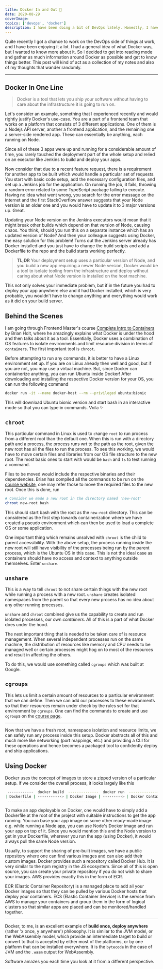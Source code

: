 ```yaml
---
title: Docker In and Out 🐳
date: 2020-08-29
coverImage:
topics: ['devops', 'docker']
description: I have been doing a bit of DevOps lately. Honestly, I have had a love for it from the beginning, playing with R-Pis and using them as home-servers. Right now we are at the peak of virtualization and rarely would an app be deployed to a physical server. Docker is one such important piece in this.
---
```


Quite recently I got a chance to work on the DevOps side of things at work, and I have been enjoying it a lot. I had a general idea of what Docker was, but I wanted to know more<!-- excerpt --> about it. So I decided to get into reading mode and gather as much information around Docker as possible and get to know things better. This post will kind of act as a collection of my notes and also of my thoughts that wander randomly.

---

## Docker In One Line

> Docker is a tool that lets you ship your software without having to care about the infrastructure it is going to run on.

Let's consider an example, something that I experienced recently and would rightly justify Docker's use-case. You are a part of a frontend team that works on a platform that consists of 3 different applications. One of them is a Nodejs API server, another a frontend application, and the remaining one a server-side rendered app. These can essentially be anything, each running on Node.

Since all of these 3 apps were up and running for a considerable amount of time, you rarely touched the deployment part of the whole setup and relied on an executor like Jenkins to build and deploy your apps.

Now consider that due to a recent feature request, there is a requirement for another app to be built which would handle a particular set of requests. You start with basic code setup, add the necessary configuration files, and set up a Jenkins job for the application. On running the job, it fails, throwing a random error related to some TypeScript package failing to execute. Having no idea what went wrong, you search for the error message on the internet and the first StackOverflow answer suggests that your Node version is an older one and you would have to update it to 3 major versions up. Great.

Updating your Node version on the Jenkins executors would mean that it might break other builds which depend on that version of Node, causing chaos. You think, should you run this on a separate instance which has an updated version of Node? And then your colleague suggests using Docker, the easy solution for this problem! Turns out the Jenkins server already has Docker installed and you just have to change the build scripts and add a Dockerfile to the repo and the build starts working perfectly.

> **TL;DR** Your deployment setup uses a particular version of Node, and you build a new app requiring a newer Node version, Docker would be a tool to isolate tooling from the infrastructure and deploy without caring about what Node version is installed on the host machine.

This not only solves your immediate problem, but if in the future you had to deploy your app anywhere else and it had Docker installed, which is very probable, you wouldn't have to change anything and everything would work as it did on your build server.

## Behind the Scenes

I am going through Frontend Master's course [Complete Intro to Containers](https://btholt.github.io/complete-intro-to-containers) by Brian Holt, where he amazingly explains what Docker is under the hood and then talks about it as a tool. Essentially, Docker uses a combination of OS features to isolate environments and limit resource division in terms of `containers`. The first important tool is `chroot`.

Before attempting to run any commands, it is better to have a Linux environment set up. If you are on Linux already then well and good, but if you are not, you may use a virtual machine. But, since Docker can containerize anything, you can run Ubuntu inside Docker! After downloading and installing the respective Docker version for your OS, you can run the following command

```bash
docker run -it --name docker-host --rm --privileged ubuntu:bionic
```

This will download Ubuntu bionic version and start bash in an interactive mode so that you can type in commands. Voila ✨

## `chroot`

This particular command in Linux is used to `ch`ange `root` to run process from a different root than the default one. When this is run with a directory path and a process, the process runs wrt to the path as the root, given the new root has all the files to run the process. To see this working, we would have to move certain files and libraries from our OS file structure to the new root. The most basic ones to start with would be `bash` and `ls` to test running a command.

Files to be moved would include the respective binaries and their dependencies. Brian has compiled all the commands to be run on the [course website](https://btholt.github.io/complete-intro-to-containers/chroot), one may refer those to move the required files to the new root. Once this is done, run

```bash
# Consider we made a new root in the directory named 'new-root'
chroot new-root bash
```

This should start bash with the root as the `new-root` directory. This can be considered as the first step towards containerization where we have created a pseudo environment which can then be used to load a complete OS or some application.

One important thing which remains unsolved with `chroot` is the child to parent accessibility. With the above setup, the process running inside the new root will still have visibility of the processes being run by the parent process, which is the Ubuntu OS in this case. This is not the ideal case as containers should have no access and context to anything outside themselves. Enter `unshare`.

## `unshare`

This is a way to tell `chroot` to not share certain things with the new root while running a process with a new root. `unshare` creates isolated namespaces from the parent so that every new process has no idea about any other running processes.

`unshare` and `chroot` combined give us the capability to create and run isolated processes, our own _containers_. All of this is a part of what Docker does under the hood.

The next important thing that is needed to be taken care of is resource management. When several independent processes run on the same machine, the distribution of resources like memory and CPU needs to be managed well or certain processes might hog on to most of the resources and result in affecting the others.

To do this, we would use something called `cgroups` which was built at Google.

## `cgroups`

This lets us limit a certain amount of resources to a particular environment that we can define. Then we can add our processes to these environments so that their resources remain under check by the rules set for that environment by `cgroups`. One can find the commands to create and use `cgroup`s on the [course page](https://btholt.github.io/complete-intro-to-containers/cgroups).

---

Now that we have a fresh root, namespace isolation and resource limits, we can safely run any process inside this setup. Docker abstracts all of this and much more like networking (port mappings, etc.) and providing a CLI for these operations and hence becomes a packaged tool to confidently deploy and ship applications.

## Using Docker

Docker uses the concept of images to store a zipped version of a particular setup. If we consider the overall process, it looks largely like this

```bash
 ------------  docker build  --------------  docker run  ------------------
| Dockerfile | -----------> | Docker Image | ---------> | Docker Container |
 ------------                --------------              ------------------
```

To make an app deployable on Docker, one would have to simply add a Dockerfile at the root of the project with suitable instructions to get the app running. You can base your app image on some other ready-made image e.g. while running a Node app, you can use Node's Docker image and run your app on top of it. Since you would mention this and the Node version to get in your Dockerfile, wherever you run the app (using Docker), it would always pull the same Node version.

Usually, to support the sharing of pre-built images, we have a public repository where one can find various images and can also add their custom images. Docker provides such a repository called Docker Hub. It is very similar to the npm registry in the JS ecosystem. Since all of this is open source, you can create your private repository if you do not wish to share your images. AWS provides exactly this in the form of ECR.

ECR (Elastic Container Repository) is a managed place to add all your Docker images so that they can be pulled by various Docker hosts that deploy your containers. ECS (Elastic Container Service) is the service from AWS to manage your containers and group them in the form of logical clusters so that similar apps are placed and can be monitored/handled together.

---

Docker, to me, is an excellent example of **build once, deploy anywhere** (rather 'x once, y anywhere') philosophy. It is similar to the JVM model, or the WebAssembly model, which provide an intermediate target to build or convert to that is accepted by either most of the platforms, or by one platform that can be installed everywhere. It is the `bytecode` in the case of JVM and the `.wasm` output for WebAssembly.

Software amazes you each time you look at it from a different perspective.
